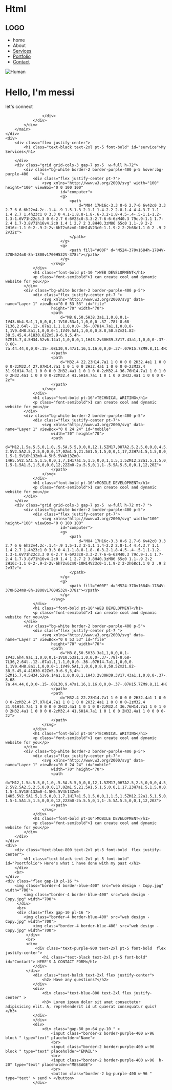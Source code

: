 # Html
<!DOCTYPE html>
<html lang="en">
<head>
    <meta charset="UTF-8">
    <link rel="stylesheet" href="https://cdn.jsdelivr.net/npm/tailwindcss/dist/tailwind.min.css">
    <meta name="viewport" content="width=device-width, initial-scale=1.0">
    <title>Portfolio</title>
</head>

<body>
    <div class="bg-yellow-400">
        <nav>
            <div class="grid grid-cols-2 text-lg">
                <h1 class="font-bold text-4xl">LOGO</h1>
                <div>
                    <ul class="flex gap-5 font-semibold justify-end uppercase">
                        <li class="text-black hover:text-red-400">home</li>
                        <li class="text-black hover:text-red-400">About</li>
                        <a href="#service"><li class="text-black hover:text-red-400">Services</li></a>
                        <a href="#Portfolio"><li class="text-black hover:text-red-400">Portfolio</li></a>
                        <a href="#Contact"><li class="text-black hover:text-red-400">Contact</li></a>
                    </ul>
                </div>
            </div>
        </nav>
        <main>
            <div class="flex justify-center py-60">
                <div>
                    <img src="messi 10.jpg" class="h-60 w-60 rounded-full" alt="Human">
                </div>
                <div class="py-24 px-20 text-4xl">
                    <h1>Hello, I'm messi</h1>
                    <p>let's connect <span class="text-yellow-400"></span></p>
                    <div>

                    </div>
                </div>
            </div>
        </main>
    </div>
    <div>
        <div class="flex justify-center">
            <h1 class="text-black text-2xl pt-5 font-bold" id="service">My Services</h1>

        </div>
        <div class="grid grid-cols-3 gap-7 px-5  w-full h-72">
            <div class="bg-white border-2 border-purple-400 p-5 hover:bg-purple-400     ">
                <div class="flex justify-center pt-7">
                    <svg xmlns="http://www.w3.org/2000/svg" width="100" height="100" viewBox="0 0 100 100"
                            id="computer">
                            <g>
                                <path
                                    d="M84 17H16c-3.3 0-6 2.7-6 6v42c0 3.3 2.7 6 6 6h22v4.2c-.1.4-.9 1.5-1.3 2-1.1 1.4-2.2 2.8-1.4 4.4.3.7 1.1 1.4 2.7 1.4h23c1 0 3.3 0 4.1-1.8.8-1.8-.6-3.2-1.8-4.5-.4-.5-1.1-1.2-1.3-1.6V71h22c3.3 0 6-2.7 6-6V23c0-3.3-2.7-6-6-6zM40.3 79c.9-1.1 1.7-2.4 1.7-3.8V71h16v4.2c0 1.4 1 2.7 2 3.8H40.3zM86 65c0 1.1-.9 2-2 2H16c-1.1 0-2-.9-2-2v-6h72v6zm0-10H14V23c0-1.1.9-2 2-2h68c1.1 0 2 .9 2 2v32z">
                                </path>
                            </g>
                            <g>
                                <path fill="#00F" d="M524-370v1684h-1784V-370H524m8-8h-1800v1700H532V-378z"></path>
                            </g>
                        </svg>
                </div>
                <h1 class="font-bold pt-10 ">WEB DEVELOPMENT</h1>
                <p class="font-semibold">I can create cool and dynamic website for you</p>
            </div>
            <div class="bg-white border-2 border-purple-400 p-5">
                <div class="flex justify-center pt-7 ">
                    <svg xmlns="http://www.w3.org/2000/svg" data-name="Layer 1" viewBox="0 0 53 53" id="file"
                        height="70" width="70">
                        <path
                            d="M8.8,50.5H38.3a1,1,0,0,0,1-1V43.6h4.9a1,1,0,0,0,1-1V10.53a1,1,0,0,0-.37-.78l-8.68-7L36,2.64l-.12-.07a1.1,1.1,0,0,0-.36-.07H14.7a1,1,0,0,0-1,1V9.4H8.8a1,1,0,0,0-1,1V49.5A1,1,0,0,0,8.8,50.5Zm21.82-38,5.45,4.41H30.62Zm5.9-6.9,5,4h-5ZM15.7,4.5H34.52v6.14a1,1,0,0,0,1,1H43.2v30H39.3V17.43a1,1,0,0,0-.37-.78l-8.68-7a.44.44,0,0,0-.15-.08L30,9.47a1.16,1.16,0,0,0-.37-.07H15.7ZM9.8,11.4H28.62v6.51a1,1,0,0,0,1,1H37.3V48.5H9.8Z">
                        </path>
                        <path
                            d="M32.4 22.23H14.7a1 1 0 0 0 0 2H32.4a1 1 0 0 0 0-2zM32.4 27.07H14.7a1 1 0 1 0 0 2H32.4a1 1 0 0 0 0-2zM32.4 31.91H14.7a1 1 0 0 0 0 2H32.4a1 1 0 1 0 0-2zM32.4 36.76H14.7a1 1 0 1 0 0 2H32.4a1 1 0 0 0 0-2zM32.4 41.6H14.7a1 1 0 1 0 0 2H32.4a1 1 0 0 0 0-2z">
                        </path>
                    </svg>
                </div>
                <h1 class="font-bold pt-16">TECHNICAL WRITING</h1>
                <p class="font-semibold">I can create cool and dynamic website for you</p>
            </div>
            <div class="bg-white border-2 border-purple-400 p-5">
                <div class="flex justify-center pt-7">
                    <svg xmlns="http://www.w3.org/2000/svg" data-name="Layer 1" viewBox="0 0 24 24" id="mobile"
                        width="70" height="70">
                        <path
                            d="M12,1.5a.5.5,0,1,0,.5.5A.5.5,0,0,0,12,1.5ZM17,0H7A2.5,2.5,0,0,0,4.5,2.5v19A2.5,2.5,0,0,0,7,24H17a2.5,2.5,0,0,0,2.5-2.5V2.5A2.5,2.5,0,0,0,17,0Zm1.5,21.5A1.5,1.5,0,0,1,17,23H7a1.5,1.5,0,0,1-1.5-1.5V18h13Zm0-4.5H5.5V4h13Zm0-14H5.5V2.5A1.5,1.5,0,0,1,7,1H17a1.5,1.5,0,0,1,1.5,1.5ZM12,22a1.5,1.5,0,1,0-1.5-1.5A1.5,1.5,0,0,0,12,22Zm0-2a.5.5,0,1,1-.5.5A.5.5,0,0,1,12,20Z">
                        </path>
                    </svg>
                </div>
                <h1 class="font-bold pt-16">MOBILE DEVELOPMENT</h1>
                <p class="font-semibold">I can create cool and dynamic website for you</p>
            </div>
        </div>
        <div class="grid grid-cols-3 gap-7 px-5  w-full h-72 mt-7 ">
            <div class="bg-white border-2 border-purple-400 p-5">
                <div class="flex justify-center pt-7">
                    <svg xmlns="http://www.w3.org/2000/svg" width="100" height="100" viewBox="0 0 100 100"
                            id="computer">
                            <g>
                                <path
                                    d="M84 17H16c-3.3 0-6 2.7-6 6v42c0 3.3 2.7 6 6 6h22v4.2c-.1.4-.9 1.5-1.3 2-1.1 1.4-2.2 2.8-1.4 4.4.3.7 1.1 1.4 2.7 1.4h23c1 0 3.3 0 4.1-1.8.8-1.8-.6-3.2-1.8-4.5-.4-.5-1.1-1.2-1.3-1.6V71h22c3.3 0 6-2.7 6-6V23c0-3.3-2.7-6-6-6zM40.3 79c.9-1.1 1.7-2.4 1.7-3.8V71h16v4.2c0 1.4 1 2.7 2 3.8H40.3zM86 65c0 1.1-.9 2-2 2H16c-1.1 0-2-.9-2-2v-6h72v6zm0-10H14V23c0-1.1.9-2 2-2h68c1.1 0 2 .9 2 2v32z">
                                </path>
                            </g>
                            <g>
                                <path fill="#00F" d="M524-370v1684h-1784V-370H524m8-8h-1800v1700H532V-378z"></path>
                            </g>
                        </svg>
                </div>
                <h1 class="font-bold pt-10">WEB DEVELOPMENT</h1>
                <p class="font-semibold">I can create cool and dynamic website for you</p>
            </div>
            <div class="bg-white border-2 border-purple-400 p-5">
                <div class="flex justify-center pt-7 ">
                    <svg xmlns="http://www.w3.org/2000/svg" data-name="Layer 1" viewBox="0 0 53 53" id="file"
                        height="70" width="70">
                        <path
                            d="M8.8,50.5H38.3a1,1,0,0,0,1-1V43.6h4.9a1,1,0,0,0,1-1V10.53a1,1,0,0,0-.37-.78l-8.68-7L36,2.64l-.12-.07a1.1,1.1,0,0,0-.36-.07H14.7a1,1,0,0,0-1,1V9.4H8.8a1,1,0,0,0-1,1V49.5A1,1,0,0,0,8.8,50.5Zm21.82-38,5.45,4.41H30.62Zm5.9-6.9,5,4h-5ZM15.7,4.5H34.52v6.14a1,1,0,0,0,1,1H43.2v30H39.3V17.43a1,1,0,0,0-.37-.78l-8.68-7a.44.44,0,0,0-.15-.08L30,9.47a1.16,1.16,0,0,0-.37-.07H15.7ZM9.8,11.4H28.62v6.51a1,1,0,0,0,1,1H37.3V48.5H9.8Z">
                        </path>
                        <path
                            d="M32.4 22.23H14.7a1 1 0 0 0 0 2H32.4a1 1 0 0 0 0-2zM32.4 27.07H14.7a1 1 0 1 0 0 2H32.4a1 1 0 0 0 0-2zM32.4 31.91H14.7a1 1 0 0 0 0 2H32.4a1 1 0 1 0 0-2zM32.4 36.76H14.7a1 1 0 1 0 0 2H32.4a1 1 0 0 0 0-2zM32.4 41.6H14.7a1 1 0 1 0 0 2H32.4a1 1 0 0 0 0-2z">
                        </path>
                    </svg>
                </div>
                <h1 class="font-bold pt-16">TECHNICAL WRITING</h1>
                <p class="font-semibold">I can create cool and dynamic website for you</p>
            </div>
            <div class="bg-white border-2 border-purple-400 p-5">
                <div class="flex justify-center pt-7">
                    <svg xmlns="http://www.w3.org/2000/svg" data-name="Layer 1" viewBox="0 0 24 24" id="mobile"
                        width="70" height="70">
                        <path
                            d="M12,1.5a.5.5,0,1,0,.5.5A.5.5,0,0,0,12,1.5ZM17,0H7A2.5,2.5,0,0,0,4.5,2.5v19A2.5,2.5,0,0,0,7,24H17a2.5,2.5,0,0,0,2.5-2.5V2.5A2.5,2.5,0,0,0,17,0Zm1.5,21.5A1.5,1.5,0,0,1,17,23H7a1.5,1.5,0,0,1-1.5-1.5V18h13Zm0-4.5H5.5V4h13Zm0-14H5.5V2.5A1.5,1.5,0,0,1,7,1H17a1.5,1.5,0,0,1,1.5,1.5ZM12,22a1.5,1.5,0,1,0-1.5-1.5A1.5,1.5,0,0,0,12,22Zm0-2a.5.5,0,1,1-.5.5A.5.5,0,0,1,12,20Z">
                        </path>
                    </svg>
                </div>
                <h1 class="font-bold pt-16">MOBILE DEVELOPMENT</h1>
                <p class="font-semibold">I can create cool and dynamic website for you</p>
            </div>
        </div>
    </div>
    <div>
        <div class="text-blue-800 text-2xl pt-5 font-bold  flex justify-center"> 
            <h1 class="text-black text-2xl pt-5 font-bold" id="Psortfolio"> Here's what i have done with my past </h1>
        </div>
        <br>
    </div>
    <div class="flex gap-10 pl-16 ">
        <img class="border-4 border-blue-400" src="web design - Copy.jpg" width="700">
            <img class="border-4 border-blue-400" src="web design - Copy.jpg" width="700">
         </div>
         <br>
         <div class="flex gap-10 pl-16 ">
            <img class="border-4 border-blue-400" src="web design - Copy.jpg" width="700">
                <img class="border-4 border-blue-400" src="web design - Copy.jpg" width="700">
             </div>
             <br>
             <div>
                 <div class="text-purple-900 text-2xl pt-5 font-bold  flex justify-center"> 
                    <h1 class="text-black text-2xl pt-5 font-bold" id="Contact"> HERE'S A CONTACT FORM</h1>
                </div>
             </div>
                <div class="text-balck text-2xl flex justify-center">
                    <h2> Have any questions?</h2>
                </div>
                <div>
                    <div class="text-blue-800 text-2xl flex justify-center" >
                    <h3> Lorem ipsum dolor sit amet consectetur adipisicing elit. A, reprehenderit id ut quaerat consequatur quis?</h3>
                </div>
                </div>
                <div>
                    <div class="gap-80 px-64 py-10 " >
                        <input class="border-2 border-purple-400 w-96 block " type="text" placeholder="Name">
                        <br>
                        <input class="border-2 border-purple-400 w-96 block " type="text" placeholder="EMAIL">
                        <br>
                        <input class="border-2 border-purple-400 w-96  h-20" type="text" placeholder="MESSAGE">
                        <br>
                        <button class="border-2 bg-purple-400 w-96 " type="text" > send > </button>
                </div>
</body>

</html>
